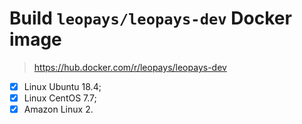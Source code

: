 # Build `leopays/leopays-dev` Docker image
> https://hub.docker.com/r/leopays/leopays-dev
- [x] Linux Ubuntu 18.4;
- [x] Linux CentOS 7.7;
- [x] Amazon Linux 2.
